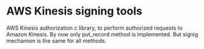 AWS Kinesis signing tools
====================
AWS Kinesis authorization c library, to perform authorized requests to Amazon Kinesis.
By now only put_record method is implemented. But signig mechanism is the same for all methods.
